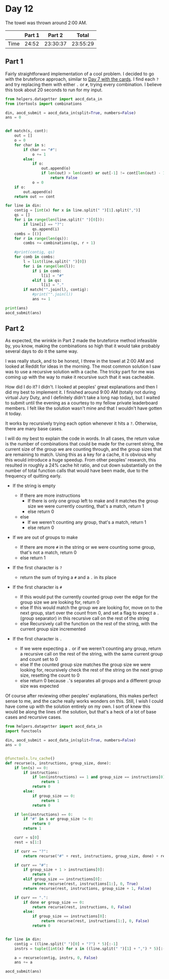 # Day 12
The towel was thrown around 2:00 AM.

|      | Part 1 | Part 2   | Total    |
|------|-------|----------|----------|
| Time | 24:52 | 23:30:37 | 23:55:29 |

## Part 1
Fairly straightforward implementation of a cool problem. I decided to go with the bruteforce approach, similar to [Day 7 with the cards](notes/7.md). I find each `?` and try replacing them with either `.` or `#`, trying every combination. I believe this took about 20 seconds to run for my input.
```python
from helpers.datagetter import aocd_data_in
from itertools import combinations

din, aocd_submit = aocd_data_in(split=True, numbers=False)
ans = 0


def match(s, cont):
    out = []
    o = 0
    for char in s:
        if char == "#":
            o += 1
        else:
            if o:
                out.append(o)
                if len(out) > len(cont) or out[-1] != cont[len(out) - 1]:
                    return False
            o = 0
    if o:
        out.append(o)
    return out == cont

for line in din:
    contig = [int(x) for x in line.split(" ")[1].split(",")]
    qs = []
    for i in range(len(line.split(" ")[0])):
        if line[i] == "?":
            qs.append(i)
    combs = [()]
    for r in range(len(qs)):
        combs += combinations(qs, r + 1)

    #print(contig, qs)
    for comb in combs:
        l = list(line.split(" ")[0])
        for i in range(len(l)):
            if i in comb:
                l[i] = "#"
            elif i in qs:
                l[i] = "."
        if match("".join(l), contig):
            #print("".join(l))
            ans += 1

print(ans)
aocd_submit(ans)
```

## Part 2
As expected, the wrinkle in Part 2 made the bruteforce method infeasible by, you know, making the combinations so high that it would take probably several days to do it the same way.

I was really stuck, and to be honest, I threw in the towel at 2:00 AM and looked at Reddit for ideas in the morning. The most common solution I saw was to use a recursive solution with a cache. The tricky part for me was coming up with the way to make it recursive such that it was cacheable.

How did I do it? I didn't. I looked at peoples' great explanations and then I did my best to implement it. I finished around 9:00 AM (totally not during virtual Jury Duty, and I definitely didn't take a long nap today), but I waited to submit until the evening as a courtesy to my fellow private leaderboard members. I felt like the solution wasn't mine and that I wouldn't have gotten it today.

It works by recursively trying each option whenever it hits a `?`. Otherwise, there are many base cases.

I will do my best to explain the code in words. In all cases, the return value is the number of combinations that could be made for the current string, the current size of the group we are counting through, and the group sizes that are remaining to match. Using this as a key for a cache, it is obvious why this would introduce a huge speedup. From other peoples' research, this resulted in roughly a 24% cache hit ratio, and cut down substantially on the number of total function calls that would have been made, due to the frequency of quitting early. 

- If the string is empty
  - If there are more instructions
    - If there is only one group left to make and it matches the group size we were currently counting, that's a match, return 1
    - else return 0
  - else
    - If we weren't counting any group, that's a match, return 1
    - else return 0

- If we are out of groups to make
  - If there are more `#` in the string or we were counting some group, that's not a match, return 0
  - else return 1

- If the first character is `?`
  - return the sum of trying a `#` and a `.` in its place

- If the first character is `#`
  - If this would put the currently counted group over the edge for the group size we are looking for, return 0
  - else If this would match the group we are looking for, move on to the next group, start over the count from 0, and set a flag to expect a `.` (group separator) in this recursive call on the rest of the string
  - else Recursively call the function on the rest of the string, with the current group size incremented

- If the first character is `.`
  - If we were expecting a `.` or if we weren't counting any group, return a recursive call on the rest of the string, with the same current group and count set to 0
  - else If the counted group size matches the group size we were looking for, recursively check the rest of the string on the next group size, resetting the count to 0
  - else return 0 because `.`'s separates all groups and a different group size was expected

Of course after reviewing other peoples' explanations, this makes perfect sense to me, and the cache really works wonders on this. Still, I wish I could have come up with the solution entirely on my own. I sort of knew this would be along the lines of the solution, but that's a heck of a lot of base cases and recursive cases.
```python
from helpers.datagetter import aocd_data_in
import functools

din, aocd_submit = aocd_data_in(split=True, numbers=False)
ans = 0


@functools.lru_cache()
def recurse(s, instructions, group_size, done):
    if len(s) == 0:
        if instructions:
            if len(instructions) == 1 and group_size == instructions[0]:
                return 1
            return 0
        else:
            if group_size == 0:
                return 1
            return 0

    if len(instructions) == 0:
        if "#" in s or group_size != 0:
            return 0
        return 1

    curr = s[0]
    rest = s[1:]

    if curr == "?":
        return recurse("#" + rest, instructions, group_size, done) + recurse("." + rest, instructions, group_size, done)

    if curr == "#":
        if group_size + 1 > instructions[0]:
            return 0
        elif group_size == instructions[0]:
            return recurse(rest, instructions[1:], 0, True)
        return recurse(rest, instructions, group_size + 1, False)

    if curr == ".":
        if done or group_size == 0:
            return recurse(rest, instructions, 0, False)
        else:
            if group_size == instructions[0]:
                return recurse(rest, instructions[1:], 0, False)
            return 0


for line in din:
    contig = ((line.split(" ")[0] + "?") * 5)[:-1]
    instrs = tuple([int(x) for x in ((line.split(" ")[1] + ",") * 5)[:-1].split(",")])

    a = recurse(contig, instrs, 0, False)
    ans += a

aocd_submit(ans)
```